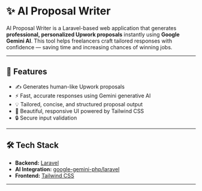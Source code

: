 # ✨ AI Proposal Writer

AI Proposal Writer is a Laravel-based web application that generates **professional, personalized Upwork proposals** instantly using **Google Gemini AI**. This tool helps freelancers craft tailored responses with confidence — saving time and increasing chances of winning jobs.

---

## 🚀 Features

- ✍️ Generates human-like Upwork proposals
- ⚡ Fast, accurate responses using Gemini generative AI
- 💡 Tailored, concise, and structured proposal output
- 🎨 Beautiful, responsive UI powered by Tailwind CSS
- 🔒 Secure input validation

---

## 🛠️ Tech Stack

- **Backend:** [Laravel](https://laravel.com/)
- **AI Integration:** [google-gemini-php/laravel](https://github.com/google-gemini-php/laravel)
- **Frontend:** [Tailwind CSS](https://tailwindcss.com/)

---







